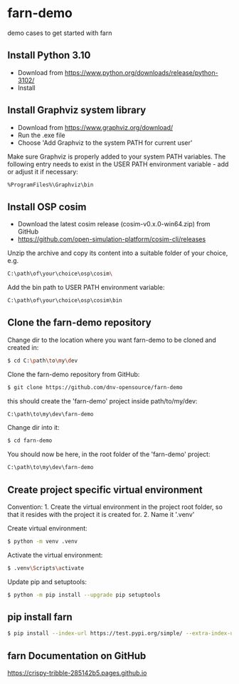 # farn-demo
demo cases to get started with farn


## Install Python 3.10

* Download from https://www.python.org/downloads/release/python-3102/
* Install

## Install Graphviz system library

* Download from https://www.graphviz.org/download/
* Run the .exe file
* Choose 'Add Graphviz to the system PATH for current user'

Make sure Graphviz is properly added to your system PATH variables.
The following entry needs to exist in the USER PATH environment variable - add or adjust it if necessary:

~~~sh
%ProgramFiles%\Graphviz\bin
~~~


## Install OSP cosim

* Download the latest cosim release (cosim-v0.x.0-win64.zip) from GitHub
* https://github.com/open-simulation-platform/cosim-cli/releases

Unzip the archive and copy its content into a suitable folder of your choice, e.g.
~~~sh
C:\path\of\your\choice\osp\cosim\
~~~

Add the bin path to USER PATH environment variable:
~~~sh
C:\path\of\your\choice\osp\cosim\bin
~~~


## Clone the farn-demo repository

Change dir to the location where you want farn-demo to be cloned and created in:
~~~sh
$ cd C:\path\to\my\dev
~~~

Clone the farn-demo repository from GitHub:
~~~sh
$ git clone https://github.com/dnv-opensource/farn-demo
~~~

this should create the 'farn-demo' project inside path/to/my/dev:
~~~sh
C:\path\to\my\dev\farn-demo
~~~

Change dir into it:
~~~sh
$ cd farn-demo
~~~

You should now be here, in the root folder of the 'farn-demo' project:
~~~sh
C:\path\to\my\dev\farn-demo
~~~


## Create project specific virtual environment

Convention:
	1. Create the virtual environment in the project root folder, so that it resides with the project it is created for.
	2. Name it '.venv'

Create virtual environment:
~~~sh
$ python -m venv .venv
~~~

Activate the virtual environment:
~~~sh
$ .venv\Scripts\activate
~~~

Update pip and setuptools:
~~~sh
$ python -m pip install --upgrade pip setuptools
~~~


## pip install farn

~~~sh
$ pip install --index-url https://test.pypi.org/simple/ --extra-index-url https://pypi.org/simple/ farn
~~~


## farn Documentation on GitHub

https://crispy-tribble-285142b5.pages.github.io
